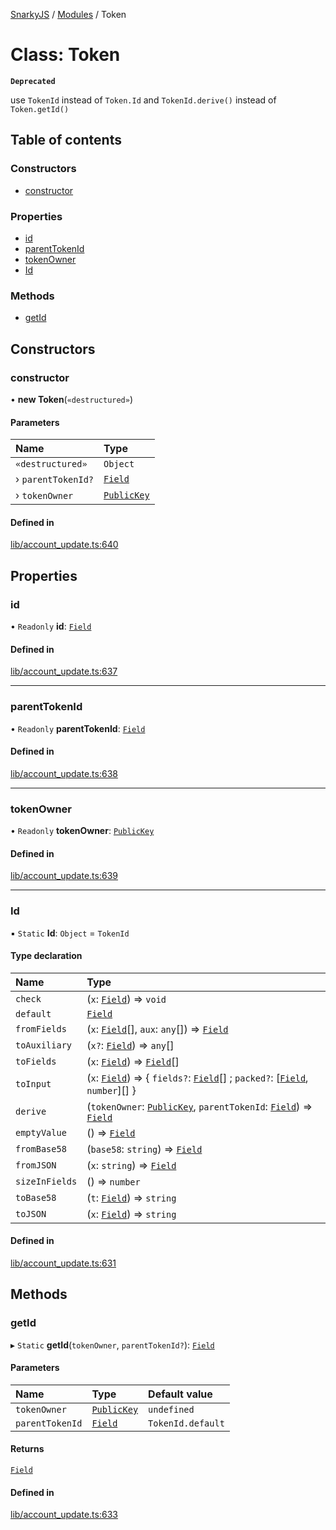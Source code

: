 [SnarkyJS](../README.md) / [Modules](../modules.md) / Token

# Class: Token

**`Deprecated`**

use `TokenId` instead of `Token.Id` and `TokenId.derive()` instead of `Token.getId()`

## Table of contents

### Constructors

- [constructor](Token.md#constructor)

### Properties

- [id](Token.md#id)
- [parentTokenId](Token.md#parenttokenid)
- [tokenOwner](Token.md#tokenowner)
- [Id](Token.md#id-1)

### Methods

- [getId](Token.md#getid)

## Constructors

### constructor

• **new Token**(`«destructured»`)

#### Parameters

| Name | Type |
| :------ | :------ |
| `«destructured»` | `Object` |
| › `parentTokenId?` | [`Field`](Field.md) |
| › `tokenOwner` | [`PublicKey`](Types.PublicKey.md) |

#### Defined in

[lib/account_update.ts:640](https://github.com/o1-labs/snarkyjs/blob/5a945ad8/src/lib/account_update.ts#L640)

## Properties

### id

• `Readonly` **id**: [`Field`](Field.md)

#### Defined in

[lib/account_update.ts:637](https://github.com/o1-labs/snarkyjs/blob/5a945ad8/src/lib/account_update.ts#L637)

___

### parentTokenId

• `Readonly` **parentTokenId**: [`Field`](Field.md)

#### Defined in

[lib/account_update.ts:638](https://github.com/o1-labs/snarkyjs/blob/5a945ad8/src/lib/account_update.ts#L638)

___

### tokenOwner

• `Readonly` **tokenOwner**: [`PublicKey`](Types.PublicKey.md)

#### Defined in

[lib/account_update.ts:639](https://github.com/o1-labs/snarkyjs/blob/5a945ad8/src/lib/account_update.ts#L639)

___

### Id

▪ `Static` **Id**: `Object` = `TokenId`

#### Type declaration

| Name | Type |
| :------ | :------ |
| `check` | (`x`: [`Field`](Field.md)) => `void` |
| `default` | [`Field`](Field.md) |
| `fromFields` | (`x`: [`Field`](Field.md)[], `aux`: `any`[]) => [`Field`](Field.md) |
| `toAuxiliary` | (`x?`: [`Field`](Field.md)) => `any`[] |
| `toFields` | (`x`: [`Field`](Field.md)) => [`Field`](Field.md)[] |
| `toInput` | (`x`: [`Field`](Field.md)) => { `fields?`: [`Field`](Field.md)[] ; `packed?`: [[`Field`](Field.md), `number`][]  } |
| `derive` | (`tokenOwner`: [`PublicKey`](Types.PublicKey.md), `parentTokenId`: [`Field`](Field.md)) => [`Field`](Field.md) |
| `emptyValue` | () => [`Field`](Field.md) |
| `fromBase58` | (`base58`: `string`) => [`Field`](Field.md) |
| `fromJSON` | (`x`: `string`) => [`Field`](Field.md) |
| `sizeInFields` | () => `number` |
| `toBase58` | (`t`: [`Field`](Field.md)) => `string` |
| `toJSON` | (`x`: [`Field`](Field.md)) => `string` |

#### Defined in

[lib/account_update.ts:631](https://github.com/o1-labs/snarkyjs/blob/5a945ad8/src/lib/account_update.ts#L631)

## Methods

### getId

▸ `Static` **getId**(`tokenOwner`, `parentTokenId?`): [`Field`](Field.md)

#### Parameters

| Name | Type | Default value |
| :------ | :------ | :------ |
| `tokenOwner` | [`PublicKey`](Types.PublicKey.md) | `undefined` |
| `parentTokenId` | [`Field`](Field.md) | `TokenId.default` |

#### Returns

[`Field`](Field.md)

#### Defined in

[lib/account_update.ts:633](https://github.com/o1-labs/snarkyjs/blob/5a945ad8/src/lib/account_update.ts#L633)
